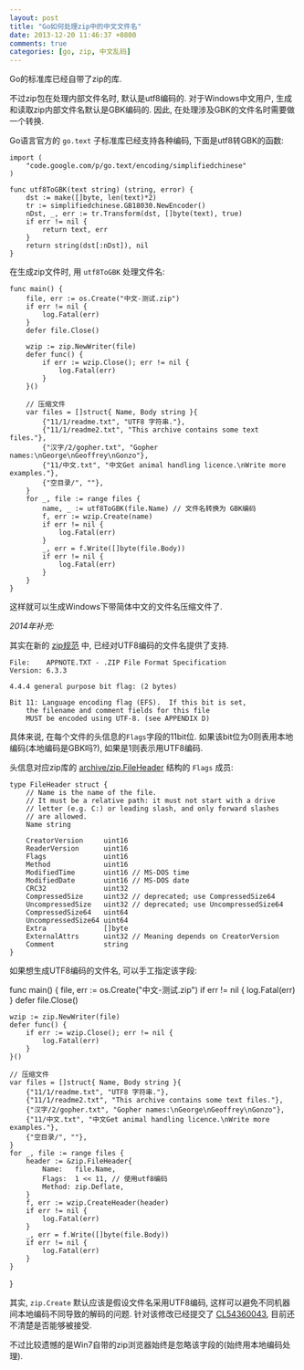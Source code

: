 ```yaml
---
layout: post
title: "Go如何处理zip中的中文文件名"
date: 2013-12-20 11:46:37 +0800
comments: true
categories: [go, zip, 中文乱码]
---
```


Go的标准库已经自带了zip的库. 

不过zip包在处理内部文件名时, 默认是utf8编码的.
对于Windows中文用户, 生成和读取zip内部文件名默认是GBK编码的.
因此, 在处理涉及GBK的文件名时需要做一个转换.

Go语言官方的 `go.text` 子标准库已经支持各种编码, 下面是utf8转GBK的函数:

	import (
		"code.google.com/p/go.text/encoding/simplifiedchinese"
	)

	func utf8ToGBK(text string) (string, error) {
		dst := make([]byte, len(text)*2)
		tr := simplifiedchinese.GB18030.NewEncoder()
		nDst, _, err := tr.Transform(dst, []byte(text), true)
		if err != nil {
			return text, err
		}
		return string(dst[:nDst]), nil
	}

在生成zip文件时, 用 `utf8ToGBK` 处理文件名:

	func main() {
		file, err := os.Create("中文-测试.zip")
		if err != nil {
			log.Fatal(err)
		}
		defer file.Close()
	
		wzip := zip.NewWriter(file)
		defer func() {
			if err := wzip.Close(); err != nil {
				log.Fatal(err)
			}
		}()
	
		// 压缩文件
		var files = []struct{ Name, Body string }{
			{"11/1/readme.txt", "UTF8 字符串."},
			{"11/1/readme2.txt", "This archive contains some text files."},
			{"汉字/2/gopher.txt", "Gopher names:\nGeorge\nGeoffrey\nGonzo"},
			{"11/中文.txt", "中文Get animal handling licence.\nWrite more examples."},
			{"空目录/", ""},
		}
		for _, file := range files {
			name, _ := utf8ToGBK(file.Name) // 文件名转换为 GBK编码
			f, err := wzip.Create(name)
			if err != nil {
				log.Fatal(err)
			}
			_, err = f.Write([]byte(file.Body))
			if err != nil {
				log.Fatal(err)
			}
		}
	}

这样就可以生成Windows下带简体中文的文件名压缩文件了.

*2014年补充:*

其实在新的 [zip规范](http://www.pkware.com/documents/casestudies/APPNOTE.TXT) 中,
已经对UTF8编码的文件名提供了支持.

	File:    APPNOTE.TXT - .ZIP File Format Specification
	Version: 6.3.3
	
	4.4.4 general purpose bit flag: (2 bytes)

	Bit 11: Language encoding flag (EFS).  If this bit is set,
		the filename and comment fields for this file
		MUST be encoded using UTF-8. (see APPENDIX D)

具体来说, 在每个文件的头信息的`Flags`字段的11bit位.
如果该bit位为0则表用本地编码(本地编码是GBK吗?), 如果是1则表示用UTF8编码.

头信息对应zip库的 [archive/zip.FileHeader](http://godoc.org/archive/zip#FileHeader) 结构的 `Flags` 成员:

	type FileHeader struct {
		// Name is the name of the file.
		// It must be a relative path: it must not start with a drive
		// letter (e.g. C:) or leading slash, and only forward slashes
		// are allowed.
		Name string
	
		CreatorVersion     uint16
		ReaderVersion      uint16
		Flags              uint16
		Method             uint16
		ModifiedTime       uint16 // MS-DOS time
		ModifiedDate       uint16 // MS-DOS date
		CRC32              uint32
		CompressedSize     uint32 // deprecated; use CompressedSize64
		UncompressedSize   uint32 // deprecated; use UncompressedSize64
		CompressedSize64   uint64
		UncompressedSize64 uint64
		Extra              []byte
		ExternalAttrs      uint32 // Meaning depends on CreatorVersion
		Comment            string
	}

如果想生成UTF8编码的文件名, 可以手工指定该字段:

func main() {
	file, err := os.Create("中文-测试.zip")
	if err != nil {
		log.Fatal(err)
	}
	defer file.Close()
	
	wzip := zip.NewWriter(file)
	defer func() {
		if err := wzip.Close(); err != nil {
			log.Fatal(err)
		}
	}()
	
	// 压缩文件
	var files = []struct{ Name, Body string }{
		{"11/1/readme.txt", "UTF8 字符串."},
		{"11/1/readme2.txt", "This archive contains some text files."},
		{"汉字/2/gopher.txt", "Gopher names:\nGeorge\nGeoffrey\nGonzo"},
		{"11/中文.txt", "中文Get animal handling licence.\nWrite more examples."},
		{"空目录/", ""},
	}
	for _, file := range files {
		header := &zip.FileHeader{
			Name:   file.Name,
			Flags:  1 << 11, // 使用utf8编码
			Method: zip.Deflate,
		}
		f, err := wzip.CreateHeader(header)
		if err != nil {
			log.Fatal(err)
		}
		_, err = f.Write([]byte(file.Body))
		if err != nil {
			log.Fatal(err)
		}
	}
}

其实, `zip.Create` 默认应该是假设文件名采用UTF8编码, 这样可以避免不同机器间本地编码不同导致的解码的问题.
针对该修改已经提交了 [CL54360043](https://codereview.appspot.com/54360043/), 目前还不清楚是否能够被接受.

不过比较遗憾的是Win7自带的zip浏览器始终是忽略该字段的(始终用本地编码处理).



